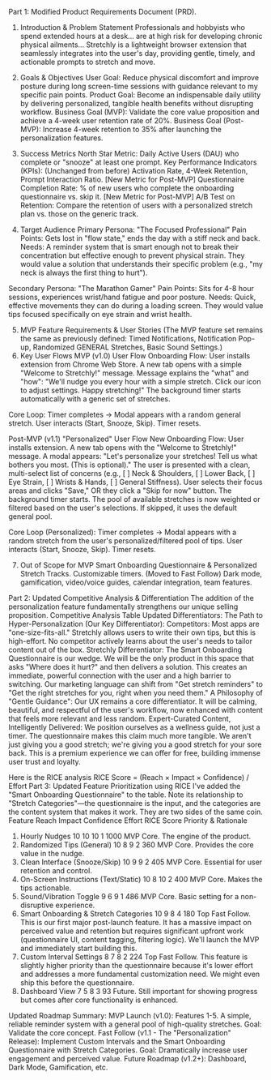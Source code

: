 
Part 1: Modified Product Requirements Document (PRD).
1. Introduction & Problem Statement
Professionals and hobbyists who spend extended hours at a desk... are at high risk for developing chronic physical ailments... Stretchly is a lightweight browser extension that seamlessly integrates into the user's day, providing gentle, timely, and actionable prompts to stretch and move.
2. Goals & Objectives
User Goal: Reduce physical discomfort and improve posture during long screen-time sessions with guidance relevant to my specific pain points.
Product Goal: Become an indispensable daily utility by delivering personalized, tangible health benefits without disrupting workflow.
Business Goal (MVP): Validate the core value proposition and achieve a 4-week user retention rate of 20%.
Business Goal (Post-MVP): Increase 4-week retention to 35% after launching the personalization features.
3. Success Metrics
North Star Metric: Daily Active Users (DAU) who complete or "snooze" at least one prompt.
Key Performance Indicators (KPIs):
(Unchanged from before) Activation Rate, 4-Week Retention, Prompt Interaction Ratio.
[New Metric for Post-MVP] Questionnaire Completion Rate: % of new users who complete the onboarding questionnaire vs. skip it.
[New Metric for Post-MVP] A/B Test on Retention: Compare the retention of users with a personalized stretch plan vs. those on the generic track.


4. Target Audience
Primary Persona: "The Focused Professional"
Pain Points: Gets lost in "flow state," ends the day with a stiff neck and back.
Needs: A reminder system that is smart enough not to break their concentration but effective enough to prevent physical strain. They would value a solution that understands their specific problem (e.g., "my neck is always the first thing to hurt").

Secondary Persona: "The Marathon Gamer"
Pain Points: Sits for 4-8 hour sessions, experiences wrist/hand fatigue and poor posture.
Needs: Quick, effective movements they can do during a loading screen. They would value tips focused specifically on eye strain and wrist health.


5. MVP Feature Requirements & User Stories
(The MVP feature set remains the same as previously defined: Timed Notifications, Notification Pop-up, Randomized GENERAL Stretches, Basic Sound Settings.)
6. Key User Flows
MVP (v1.0) User Flow
Onboarding Flow:
User installs extension from Chrome Web Store.
A new tab opens with a simple "Welcome to Stretchly!" message.
Message explains the "what" and "how": "We'll nudge you every hour with a simple stretch. Click our icon to adjust settings. Happy stretching!"
The background timer starts automatically with a generic set of stretches.

Core Loop:
Timer completes -> Modal appears with a random general stretch.
User interacts (Start, Snooze, Skip).
Timer resets.

Post-MVP (v1.1) "Personalized" User Flow
New Onboarding Flow:
User installs extension.
A new tab opens with the "Welcome to Stretchly!" message.
A modal appears: "Let's personalize your stretches! Tell us what bothers you most. (This is optional)."
The user is presented with a clean, multi-select list of concerns (e.g., [ ] Neck & Shoulders, [ ] Lower Back, [ ] Eye Strain, [ ] Wrists & Hands, [ ] General Stiffness).
User selects their focus areas and clicks "Save," OR they click a "Skip for now" button.
The background timer starts. The pool of available stretches is now weighted or filtered based on the user's selections. If skipped, it uses the default general pool.

Core Loop (Personalized):
Timer completes -> Modal appears with a random stretch from the user's personalized/filtered pool of tips.
User interacts (Start, Snooze, Skip).
Timer resets.

7. Out of Scope for MVP
Smart Onboarding Questionnaire & Personalized Stretch Tracks.
Customizable timers. (Moved to Fast Follow)
Dark mode, gamification, video/voice guides, calendar integration, team features.

Part 2: Updated Competitive Analysis & Differentiation
The addition of the personalization feature fundamentally strengthens our unique selling proposition.
Competitive Analysis Table 
Updated Differentiators:
The Path to Hyper-Personalization (Our Key Differentiator):
Competitors: Most apps are "one-size-fits-all." Stretchly allows users to write their own tips, but this is high-effort. No competitor actively learns about the user's needs to tailor content out of the box.
Stretchly Differentiator: The Smart Onboarding Questionnaire is our wedge. We will be the only product in this space that asks "Where does it hurt?" and then delivers a solution. This creates an immediate, powerful connection with the user and a high barrier to switching. Our marketing language can shift from "Get stretch reminders" to "Get the right stretches for you, right when you need them."
A Philosophy of "Gentle Guidance":
Our UX remains a core differentiator. It will be calming, beautiful, and respectful of the user's workflow, now enhanced with content that feels more relevant and less random.
Expert-Curated Content, Intelligently Delivered:
We position ourselves as a wellness guide, not just a timer. The questionnaire makes this claim much more tangible. We aren't just giving you a good stretch; we're giving you a good stretch for your sore back. This is a premium experience we can offer for free, building immense user trust and loyalty.



Here is the RICE analysis 
RICE Score = (Reach × Impact × Confidence) / Effort
Part 3: Updated Feature Prioritization using RICE
I've added the "Smart Onboarding Questionnaire" to the table. Note its relationship to "Stretch Categories"—the questionnaire is the input, and the categories are the content system that makes it work. They are two sides of the same coin.
Feature
Reach
Impact
Confidence
Effort
RICE Score
Priority & Rationale
1. Hourly Nudges
10
10
10
1
1000
MVP Core. The engine of the product.
2. Randomized Tips (General)
10
8
9
2
360
MVP Core. Provides the core value in the nudge.
3. Clean Interface (Snooze/Skip)
10
9
9
2
405
MVP Core. Essential for user retention and control.
4. On-Screen Instructions (Text/Static)
10
8
10
2
400
MVP Core. Makes the tips actionable.
5. Sound/Vibration Toggle
9
6
9
1
486
MVP Core. Basic setting for a non-disruptive experience.
6. Smart Onboarding & Stretch Categories
10
9
8
4
180
Top Fast Follow. This is our first major post-launch feature. It has a massive impact on perceived value and retention but requires significant upfront work (questionnaire UI, content tagging, filtering logic). We'll launch the MVP and immediately start building this.
7. Custom Interval Settings
8
7
8
2
224
Top Fast Follow. This feature is slightly higher priority than the questionnaire because it's lower effort and addresses a more fundamental customization need. We might even ship this before the questionnaire.
8. Dashboard View
7
5
8
3
93
Future. Still important for showing progress but comes after core functionality is enhanced.

Updated Roadmap Summary:
MVP Launch (v1.0): Features 1-5. A simple, reliable reminder system with a general pool of high-quality stretches. Goal: Validate the core concept.
Fast Follow (v1.1 - The "Personalization" Release): Implement Custom Intervals and the Smart Onboarding Questionnaire with Stretch Categories. Goal: Dramatically increase user engagement and perceived value.
Future Roadmap (v1.2+): Dashboard, Dark Mode, Gamification, etc.


